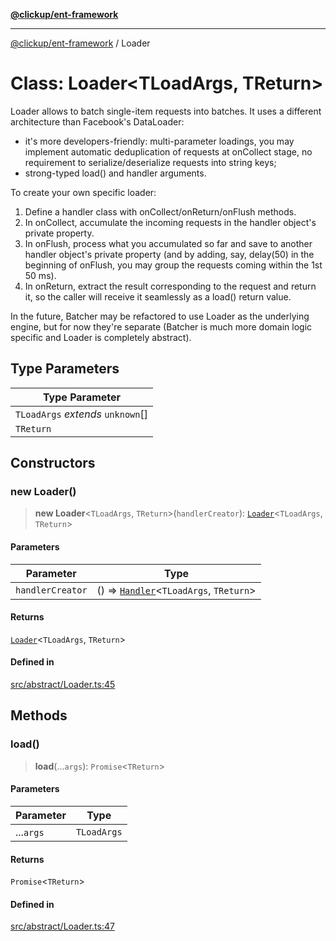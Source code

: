 [**@clickup/ent-framework**](../README.md)

***

[@clickup/ent-framework](../globals.md) / Loader

# Class: Loader\<TLoadArgs, TReturn\>

Loader allows to batch single-item requests into batches. It uses a different
architecture than Facebook's DataLoader:

- it's more developers-friendly: multi-parameter loadings, you may implement
  automatic deduplication of requests at onCollect stage, no requirement to
  serialize/deserialize requests into string keys;
- strong-typed load() and handler arguments.

To create your own specific loader:
1. Define a handler class with onCollect/onReturn/onFlush methods.
2. In onCollect, accumulate the incoming requests in the handler object's
   private property.
3. In onFlush, process what you accumulated so far and save to another
   handler object's private property (and by adding, say, delay(50) in the
   beginning of onFlush, you may group the requests coming within the 1st 50
   ms).
3. In onReturn, extract the result corresponding to the request and return
   it, so the caller will receive it seamlessly as a load() return value.

In the future, Batcher may be refactored to use Loader as the underlying
engine, but for now they're separate (Batcher is much more domain logic
specific and Loader is completely abstract).

## Type Parameters

| Type Parameter |
| ------ |
| `TLoadArgs` *extends* `unknown`[] |
| `TReturn` |

## Constructors

### new Loader()

> **new Loader**\<`TLoadArgs`, `TReturn`\>(`handlerCreator`): [`Loader`](Loader.md)\<`TLoadArgs`, `TReturn`\>

#### Parameters

| Parameter | Type |
| ------ | ------ |
| `handlerCreator` | () => [`Handler`](../interfaces/Handler.md)\<`TLoadArgs`, `TReturn`\> |

#### Returns

[`Loader`](Loader.md)\<`TLoadArgs`, `TReturn`\>

#### Defined in

[src/abstract/Loader.ts:45](https://github.com/clickup/ent-framework/blob/master/src/abstract/Loader.ts#L45)

## Methods

### load()

> **load**(...`args`): `Promise`\<`TReturn`\>

#### Parameters

| Parameter | Type |
| ------ | ------ |
| ...`args` | `TLoadArgs` |

#### Returns

`Promise`\<`TReturn`\>

#### Defined in

[src/abstract/Loader.ts:47](https://github.com/clickup/ent-framework/blob/master/src/abstract/Loader.ts#L47)
